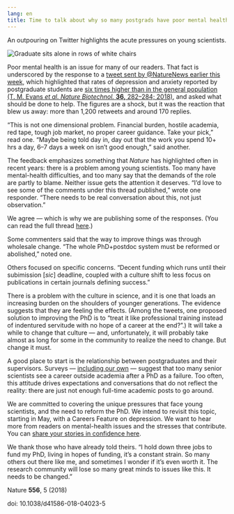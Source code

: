 ```yaml
---
lang: en
title: Time to talk about why so many postgrads have poor mental health
---
```


An outpouring on Twitter highlights the acute pressures on young scientists.

![Graduate sits alone in rows of white chairs]

Poor mental health is an issue for many of our readers. That fact is underscored by the response to a [tweet sent by @NatureNews earlier this week], which highlighted that rates of depression and anxiety reported by postgraduate students are [six times higher than in the general population (T. M. Evans *et al. Nature Biotechnol.* **36,** 282–284; 2018)], and asked what should be done to help. The figures are a shock, but it was the reaction that blew us away: more than 1,200 retweets and around 170 replies.

“This is not one dimensional problem. Financial burden, hostile academia, red tape, tough job market, no proper career guidance. Take your pick,” read one. “Maybe being told day in, day out that the work you spend 10+ hrs a day, 6–7 days a week on isn’t good enough,” said another.

The feedback emphasizes something that *Nature* has highlighted often in recent years: there is a problem among young scientists. Too many have mental-health difficulties, and too many say that the demands of the role are partly to blame. Neither issue gets the attention it deserves. “I’d love to see some of the comments under this thread published,” wrote one responder. “There needs to be real conversation about this, not just observation.”

We agree — which is why we are publishing some of the responses. (You can read the full thread [here].)

Some commenters said that the way to improve things was through wholesale change. “The whole PhD+postdoc system must be reformed or abolished,” noted one.

Others focused on specific concerns. “Decent funding which runs until their subimission \[*sic*\] deadline, coupled with a culture shift to less focus on publications in certain journals defining success.”

There is a problem with the culture in science, and it is one that loads an increasing burden on the shoulders of younger generations. The evidence suggests that they are feeling the effects. (Among the tweets, one proposed solution to improving the PhD is to “treat it like professional training instead of indentured servitude with no hope of a career at the end?”.) It will take a while to change that culture — and, unfortunately, it will probably take almost as long for some in the community to realize the need to change. But change it must.

A good place to start is the relationship between postgraduates and their supervisors. Surveys — [including our own] — suggest that too many senior scientists see a career outside academia after a PhD as a failure. Too often, this attitude drives expectations and conversations that do not reflect the reality: there are just not enough full-time academic posts to go around.

We are committed to covering the unique pressures that face young scientists, and the need to reform the PhD. We intend to revisit this topic, starting in May, with a Careers Feature on depression. We want to hear more from readers on mental-health issues and the stresses that contribute. You can [share your stories in confidence here].

We thank those who have already told theirs. “I hold down three jobs to fund my PhD, living in hopes of funding, it’s a constant strain. So many others out there like me, and sometimes I wonder if it’s even worth it. The research community will lose so many great minds to issues like this. It needs to be changed.”

Nature **556**, 5 (2018)

doi: 10.1038/d41586-018-04023-5

  [Graduate sits alone in rows of white chairs]: http://media.nature.com/w800/magazine-assets/d41586-018-04023-5/d41586-018-04023-5_15577648.jpg
  [tweet sent by @NatureNews earlier this week]: https://twitter.com/NatureNews/status/978212558938296321
  [six times higher than in the general population (T. M. Evans *et al. Nature Biotechnol.* **36,** 282–284; 2018)]: https://www.nature.com/articles/nbt.4089
  [here]: http://go.nature.com/2gtjxq
  [including our own]: https://www.nature.com/nature/journal/v550/n7677/full/nj7677-549a.html
  [share your stories in confidence here]: http://go.nature.com/stress-stories
